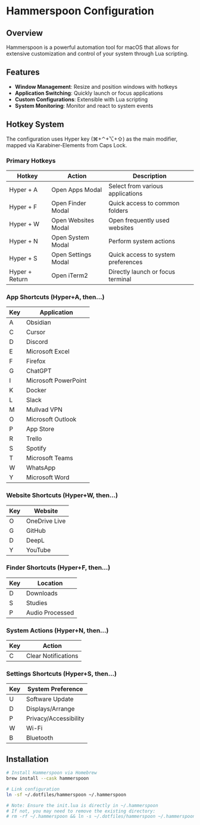 # Hammerspoon Configuration

## Overview

Hammerspoon is a powerful automation tool for macOS that allows for extensive customization and control of your system through Lua scripting.

## Features

- **Window Management**: Resize and position windows with hotkeys
- **Application Switching**: Quickly launch or focus applications
- **Custom Configurations**: Extensible with Lua scripting
- **System Monitoring**: Monitor and react to system events

## Hotkey System

The configuration uses Hyper key (⌘+⌃+⌥+⇧) as the main modifier, mapped via Karabiner-Elements from Caps Lock.

### Primary Hotkeys

| Hotkey | Action | Description |
|--------|--------|-------------|
| Hyper + A | Open Apps Modal | Select from various applications |
| Hyper + F | Open Finder Modal | Quick access to common folders |
| Hyper + W | Open Websites Modal | Open frequently used websites |
| Hyper + N | Open System Modal | Perform system actions |
| Hyper + S | Open Settings Modal | Quick access to system preferences |
| Hyper + Return | Open iTerm2 | Directly launch or focus terminal |

### App Shortcuts (Hyper+A, then...)

| Key | Application |
|-----|-------------|
| A | Obsidian |
| C | Cursor |
| D | Discord |
| E | Microsoft Excel |
| F | Firefox |
| G | ChatGPT |
| I | Microsoft PowerPoint |
| K | Docker |
| L | Slack |
| M | Mullvad VPN |
| O | Microsoft Outlook |
| P | App Store |
| R | Trello |
| S | Spotify |
| T | Microsoft Teams |
| W | WhatsApp |
| Y | Microsoft Word |

### Website Shortcuts (Hyper+W, then...)

| Key | Website |
|-----|---------|
| O | OneDrive Live |
| G | GitHub |
| D | DeepL |
| Y | YouTube |

### Finder Shortcuts (Hyper+F, then...)

| Key | Location |
|-----|----------|
| D | Downloads |
| S | Studies |
| P | Audio Processed |

### System Actions (Hyper+N, then...)

| Key | Action |
|-----|--------|
| C | Clear Notifications |

### Settings Shortcuts (Hyper+S, then...)

| Key | System Preference |
|-----|------------------|
| U | Software Update |
| D | Displays/Arrange |
| P | Privacy/Accessibility |
| W | Wi-Fi |
| B | Bluetooth |

## Installation

```bash
# Install Hammerspoon via Homebrew
brew install --cask hammerspoon

# Link configuration
ln -sf ~/.dotfiles/hammerspoon ~/.hammerspoon

# Note: Ensure the init.lua is directly in ~/.hammerspoon
# If not, you may need to remove the existing directory:
# rm -rf ~/.hammerspoon && ln -s ~/.dotfiles/hammerspoon ~/.hammerspoon
``` 
